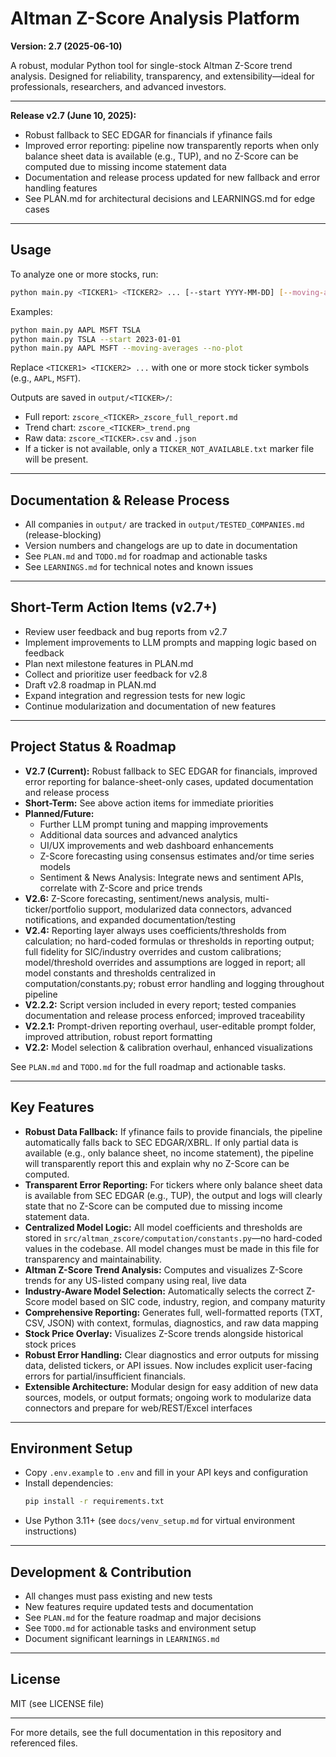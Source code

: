 # Altman Z-Score Analysis Platform

**Version: 2.7 (2025-06-10)**

A robust, modular Python tool for single-stock Altman Z-Score trend analysis. Designed for reliability, transparency, and extensibility—ideal for professionals, researchers, and advanced investors.

---

**Release v2.7 (June 10, 2025):**
- Robust fallback to SEC EDGAR for financials if yfinance fails
- Improved error reporting: pipeline now transparently reports when only balance sheet data is available (e.g., TUP), and no Z-Score can be computed due to missing income statement data
- Documentation and release process updated for new fallback and error handling features
- See PLAN.md for architectural decisions and LEARNINGS.md for edge cases

---

## Usage
To analyze one or more stocks, run:
```sh
python main.py <TICKER1> <TICKER2> ... [--start YYYY-MM-DD] [--moving-averages] [--no-plot]
```
Examples:
```sh
python main.py AAPL MSFT TSLA
python main.py TSLA --start 2023-01-01
python main.py AAPL MSFT --moving-averages --no-plot
```
Replace `<TICKER1> <TICKER2> ...` with one or more stock ticker symbols (e.g., `AAPL`, `MSFT`).

Outputs are saved in `output/<TICKER>/`:
- Full report: `zscore_<TICKER>_zscore_full_report.md`
- Trend chart: `zscore_<TICKER>_trend.png`
- Raw data: `zscore_<TICKER>.csv` and `.json`
- If a ticker is not available, only a `TICKER_NOT_AVAILABLE.txt` marker file will be present.

---

## Documentation & Release Process
- All companies in `output/` are tracked in `output/TESTED_COMPANIES.md` (release-blocking)
- Version numbers and changelogs are up to date in documentation
- See `PLAN.md` and `TODO.md` for roadmap and actionable tasks
- See `LEARNINGS.md` for technical notes and known issues

---

## Short-Term Action Items (v2.7+)
- Review user feedback and bug reports from v2.7
- Implement improvements to LLM prompts and mapping logic based on feedback
- Plan next milestone features in PLAN.md
- Collect and prioritize user feedback for v2.8
- Draft v2.8 roadmap in PLAN.md
- Expand integration and regression tests for new logic
- Continue modularization and documentation of new features

---

## Project Status & Roadmap
- **V2.7 (Current):** Robust fallback to SEC EDGAR for financials, improved error reporting for balance-sheet-only cases, updated documentation and release process
- **Short-Term:** See above action items for immediate priorities
- **Planned/Future:**
    - Further LLM prompt tuning and mapping improvements
    - Additional data sources and advanced analytics
    - UI/UX improvements and web dashboard enhancements
    - Z-Score forecasting using consensus estimates and/or time series models
    - Sentiment & News Analysis: Integrate news and sentiment APIs, correlate with Z-Score and price trends
- **V2.6:** Z-Score forecasting, sentiment/news analysis, multi-ticker/portfolio support, modularized data connectors, advanced notifications, and expanded documentation/testing
- **V2.4:** Reporting layer always uses coefficients/thresholds from calculation; no hard-coded formulas or thresholds in reporting output; full fidelity for SIC/industry overrides and custom calibrations; model/threshold overrides and assumptions are logged in report; all model constants and thresholds centralized in computation/constants.py; robust error handling and logging throughout pipeline
- **V2.2.2:** Script version included in every report; tested companies documentation and release process enforced; improved traceability
- **V2.2.1:** Prompt-driven reporting overhaul, user-editable prompt folder, improved attribution, robust report formatting
- **V2.2:** Model selection & calibration overhaul, enhanced visualizations

See `PLAN.md` and `TODO.md` for the full roadmap and actionable tasks.

---

## Key Features
- **Robust Data Fallback:** If yfinance fails to provide financials, the pipeline automatically falls back to SEC EDGAR/XBRL. If only partial data is available (e.g., only balance sheet, no income statement), the pipeline will transparently report this and explain why no Z-Score can be computed.
- **Transparent Error Reporting:** For tickers where only balance sheet data is available from SEC EDGAR (e.g., TUP), the output and logs will clearly state that no Z-Score can be computed due to missing income statement data.
- **Centralized Model Logic:** All model coefficients and thresholds are stored in `src/altman_zscore/computation/constants.py`—no hard-coded values in the codebase. All model changes must be made in this file for transparency and maintainability.
- **Altman Z-Score Trend Analysis:** Computes and visualizes Z-Score trends for any US-listed company using real, live data
- **Industry-Aware Model Selection:** Automatically selects the correct Z-Score model based on SIC code, industry, region, and company maturity
- **Comprehensive Reporting:** Generates full, well-formatted reports (TXT, CSV, JSON) with context, formulas, diagnostics, and raw data mapping
- **Stock Price Overlay:** Visualizes Z-Score trends alongside historical stock prices
- **Robust Error Handling:** Clear diagnostics and error outputs for missing data, delisted tickers, or API issues. Now includes explicit user-facing errors for partial/insufficient financials.
- **Extensible Architecture:** Modular design for easy addition of new data sources, models, or output formats; ongoing work to modularize data connectors and prepare for web/REST/Excel interfaces

---

## Environment Setup
- Copy `.env.example` to `.env` and fill in your API keys and configuration
- Install dependencies:
  ```sh
  pip install -r requirements.txt
  ```
- Use Python 3.11+ (see `docs/venv_setup.md` for virtual environment instructions)

---

## Development & Contribution
- All changes must pass existing and new tests
- New features require updated tests and documentation
- See `PLAN.md` for the feature roadmap and major decisions
- See `TODO.md` for actionable tasks and environment setup
- Document significant learnings in `LEARNINGS.md`

---

## License
MIT (see LICENSE file)

---

For more details, see the full documentation in this repository and referenced files.
